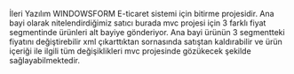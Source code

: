 İleri Yazılım WINDOWSFORM E-ticaret sistemi için bitirme projesidir.
Ana bayi olarak nitelendirdiğimiz satıcı burada mvc projesi için 3 farklı fiyat segmentinde ürünleri alt bayiye gönderiyor. Ana bayi ürünün 3 segmentteki fiyatını değiştirebilir xml çıkarttıktan sornasında satıştan kaldırabilir ve ürün içeriği ile ilgili tüm değişiklikleri mvc projesinde gözükecek şekilde sağlayabilmektedir.  
